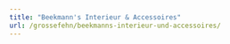 ```yaml
---
title: "Beekmann's Interieur & Accessoires"
url: /grossefehn/beekmanns-interieur-und-accessoires/
---
```

